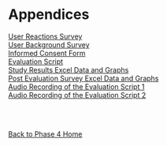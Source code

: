 <h1>Appendices</h1>

<a href='http://cs-3724-group1.googlecode.com/files/User_Reactions_Survey.docx'>User Reactions Survey</a>
<br />
<a href='http://cs-3724-group1.googlecode.com/files/User_Background_Survey.docx'>User Background Survey</a>
<br />
<a href='http://cs-3724-group1.googlecode.com/files/Informed%20Consent%20Form.pdf'>Informed Consent Form</a>
<br />
<a href='http://cs-3724-group1.googlecode.com/files/basketball%20script.docx'>Evaluation Script</a>
<br />
<a href='http://cs-3724-group1.googlecode.com/files/StudyResults.xls'>Study Results Excel Data and Graphs</a>
<br />
<a href='http://cs-3724-group1.googlecode.com/files/PostEvalData.xls'>Post Evaluation Survey Excel Data and Graphs</a>
<br />
<a href='http://cs-3724-group1.googlecode.com/files/Phase%204%20Script%201.m4a'>Audio Recording of the Evaluation Script 1</a>
<br />
<a href='http://cs-3724-group1.googlecode.com/files/Phase%204%20Script%202.m4a'>Audio Recording of the Evaluation Script 2</a>
<br />





<br /><br />

<a href='http://code.google.com/p/cs-3724-group1/wiki/Phase4HomePage'>Back to Phase 4 Home</a>